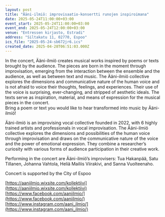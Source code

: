 ```yaml
---
layout: post
title: "Ääni-ilmiö: improvisaatio-konsertti runojen inspiroimana"
date: 2025-05-24T11:00:00+03:00
event_start: 2025-05-24T11:00:00+03:00
event_end: 2025-05-24T12:00:00+03:00
venue: "Entressen kirjasto, Estradi"
address: "Siltakatu 11, 02770, Espoo"
ics_file: "2025-05-24-sb672jr6.ics"
created_date: 2025-04-28T06:51:03.000Z
---
```


In the concert, Ääni-ilmiö creates musical works inspired by poems or texts brought by the audience. The pieces are born in the moment through improvisation, emerging from the interaction between the ensemble and the audience, as well as between text and music. The Ääni-ilmiö collective explores the dimensions and communicative nature of the human voice and is not afraid to voice their thoughts, feelings, and experiences. Their use of the voice is surprising, ever-changing, and stripped of aesthetic ideals. The texts serve as inspiration, material, and means of expression for the musical pieces in the concert.  
Bring a poem or text you would like to hear transformed into music by Ääni-ilmiö!  
  
Ääni-ilmiö is an improvising vocal collective founded in 2022, with 6 highly trained artists and professionals in vocal improvisation. The Ääni-ilmiö collective explores the dimensions and possibilities of the human voice through improvisation and draws on the communicative nature of the voice and the power of emotional expression. They combine a researcher’s curiosity with various forms of audience participation in their creative work.  
  
Performing in the concert are Ääni-ilmiö’s improvisers: Tua Hakanpää, Satu Tillanen, Johanna Vahtola, Heliä Mailiis Viirakivi, and Sanna Vuolteenaho.  
  
Concert is supported by the City of Espoo  
  
[https://aaniilmio.wixsite.com/kollektiivi](https://aaniilmio.wixsite.com/kollektiivi)  
[https://www.facebook.com/aaniilmio/](https://www.facebook.com/aaniilmio/)  
[https://www.instagram.com/aani_ilmio/](https://www.instagram.com/aani_ilmio/)
